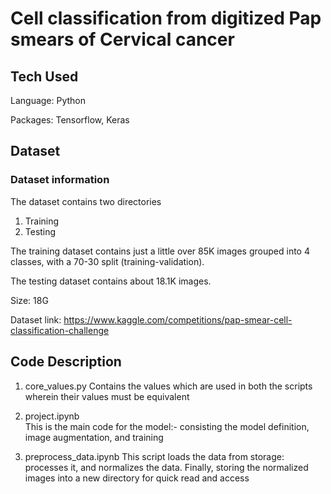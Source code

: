 # Cell classification from digitized Pap smears of Cervical cancer

## Tech Used

Language: Python

Packages: Tensorflow, Keras

## Dataset
### Dataset information

The dataset contains two directories

1. Training
2. Testing

The training dataset contains just a little over 85K images grouped into 4 classes, with a 70-30 split (training-validation).

The testing dataset contains about 18.1K images.

Size: 18G

Dataset link: https://www.kaggle.com/competitions/pap-smear-cell-classification-challenge

## Code Description

1. core_values.py
	Contains the values which are used in both the scripts wherein their values must be equivalent

2. project.ipynb	
	This is the main code for the model:- consisting the model definition, image augmentation, and training

3. preprocess_data.ipynb
	This script loads the data from storage: processes it, and normalizes the data. Finally, storing the normalized images into a new directory for quick read and access


